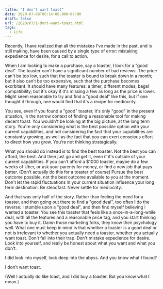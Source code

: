 ```yaml
---
title: "I don't want toast"
date: 2020-07-08T00:14:00.000-07:00
draft: false
url: /2020/07/i-dont-want-toast.html
tags:
  - Life
---
```


Recently, I have realized that all the mistakes I've made in the past, and is still making, have been caused by a single type of error: mistaking expedience for desire, for a call to action.

When I am looking to make a purchase, say a toaster, I look for a "good deal". The toaster can't have a significant number of bad reviews. The price can't be too low, such that the toaster is bound to break down in a month; but it also can't be too expensive, such that the purchase becomes exorbitant. It should have many features: a timer, different modes, bagel compatibility; but it's okay if it's missing a few as long as the price is lower. Might seem reasonable to try and find a "good deal" like this, but if one thought it through, one would find that it's a recipe for mediocrity.

You see, even if you found a "good" toaster, it's only "good" in the present situation, in the narrow context of finding a reasonable tool for making decent toast. You wouldn't be looking at the big picture, at the long term story. You're only considering what is the best possible option with your current capabilities, and not considering the fact that your capabilities are constantly growing, as well as the fact that you can exert conscious effort to direct how you grow. You're not thinking strategically.

What you should do instead is to find the best toaster. Not the best you can afford, the best. And then just go and get it, even if it's outside of your current capabilities. If you can't afford a $1000 toaster, maybe do a few weeks of Uber, or ask your parents for money, or find a new job that pays better. (Don't actually do this for a toaster of course) Pursue the best outcome possible, not the best outcome available to you at the moment. Don't let the rapid fluctuations in your current situation influence your long term destination. Be steadfast. Never settle for mediocrity.

And that was only half of the story. Rather than feeling the need for a toaster, and then going out there to find a "good deal", too often I do the reverse: I stumble upon a "good deal", and then find myself believing I wanted a toaster. You see this toaster that feels like a once-in-a-long-while deal, with all the features and a reasonable price tag, and you start thinking you have to buy it. Damn those marketing folks, they know their psychology well. What one must keep in mind is that whether a toaster is a good deal or not is irrelevant to whether you actually need a toaster, whether you actually want toast. Don't fall into their trap. Don't mistake expedience for desire. Look into yourself, and really be honest about what you want and what you don't.

I did look into myself, look deep into the abyss. And you know what I found?

I don't want toast.

(Well I actually do like toast, and I did buy a toaster. But you know what I mean.)
